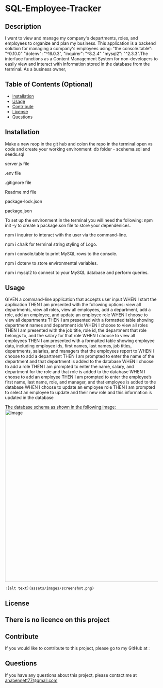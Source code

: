 # SQL-Employee-Tracker


## Description

I want to view and manage my company's departments, roles, and employees to organize and plan my business.
This application is a backend solution for managing a company's employees using: "the console.table": "^0.10.0" "dotenv": "^16.0.3", "inquirer": "^8.2.4"  "mysql2": "^2.3.3".The interface functions as a Content Management System for non-developers to easily view and interact with information stored in the   database from the terminal. As a business owner,


## Table of Contents (Optional)

- [Installation](#installation)
- [Usage](#usage)
- [Contribute](#contribute)
- [License](#license)
- [Questions](#Questions)

## Installation

Make a new reop in the git hub and colon the repo in the terminal open vs code and create your working environment:
db folder - scehema.sql and seeds.sql

server.js file 

.env file 

.gitignore file

Readme.md file

package-lock.json

package.json

To set up the environment in the terminal you will need the following:
npm init -y to create a package.son file to store your dependenices.

npm i inquirer to interact with the user via the command-line.

npm i chalk  for terminal string styling of Logo.

npm i console.table to print MySQL rows to the console.

npm i dotenv to store environmental variables.

npm i mysql2 to connect to your MySQL database and perform queries.



## Usage

GIVEN a command-line application that accepts user input
WHEN I start the application
THEN I am presented with the following options: view all departments, view all roles, view all employees, add a department, add a role, add an employee, and update an employee role
WHEN I choose to view all departments
THEN I am presented with a formatted table showing department names and department ids
WHEN I choose to view all roles
THEN I am presented with the job title, role id, the department that role belongs to, and the salary for that role
WHEN I choose to view all employees
THEN I am presented with a formatted table showing employee data, including employee ids, first names, last names, job titles, departments, salaries, and managers that the employees report to
WHEN I choose to add a department
THEN I am prompted to enter the name of the department and that department is added to the database
WHEN I choose to add a role
THEN I am prompted to enter the name, salary, and department for the role and that role is added to the database
WHEN I choose to add an employee
THEN I am prompted to enter the employee’s first name, last name, role, and manager, and that employee is added to the database
WHEN I choose to update an employee role
THEN I am prompted to select an employee to update and their new role and this information is updated in the database

The database schema as shown in the following image:
<img width="567" alt="image" src="https://user-images.githubusercontent.com/87034052/208741092-ffcfee70-9c69-4d91-953d-d8470375b938.png">

    ![alt text](assets/images/screenshot.png)


## License

There is no licence on this project 
---

## Contribute

If  you would like to contribute to this project, please go to my GitHub at :

## Questions
If you have any questions about this project, please contact me at anabennett77@gmail.com 




